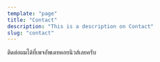 ```yaml
---
template: "page"
title: "Contact"
description: "This is a description on Contact"
slug: "contact"
---
```


ติดต่อผมได้ที่เพจอัพเดทคอยนิวส์เลยครับ
